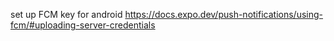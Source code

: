 set up FCM key for android https://docs.expo.dev/push-notifications/using-fcm/#uploading-server-credentials

